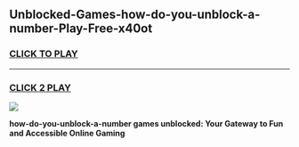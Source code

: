 
## Unblocked-Games-how-do-you-unblock-a-number-Play-Free-x40ot
<h3>
<a href="https://premium76.site?title=how-do-you-unblock-a-number&ref=21A">CLICK TO PLAY</a></h3>
<hr>

<h3>
<a href="https://premium76.site?title=how-do-you-unblock-a-number&ref=21A">CLICK 2 PLAY</a>
  
</h3>

<a href="https://premium76.site?title=how-do-you-unblock-a-number&ref=21A"><img src="https://clearcache.store/games.png"></a>


**how-do-you-unblock-a-number games unblocked: Your Gateway to Fun and Accessible Online Gaming**
